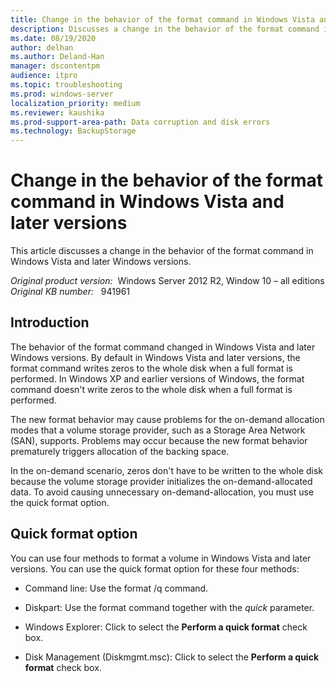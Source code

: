 ```yaml
---
title: Change in the behavior of the format command in Windows Vista and later versions
description: Discusses a change in the behavior of the format command in Windows Vista and later Windows versions.
ms.date: 08/19/2020
author: delhan
ms.author: Deland-Han
manager: dscontentpm
audience: itpro
ms.topic: troubleshooting
ms.prod: windows-server
localization_priority: medium
ms.reviewer: kaushika
ms.prod-support-area-path: Data corruption and disk errors
ms.technology: BackupStorage
---
```

# Change in the behavior of the format command in Windows Vista and later versions

This article discusses a change in the behavior of the format command in Windows Vista and later Windows versions.

_Original product version:_ &nbsp;Windows Server 2012 R2, Window 10 – all editions  
_Original KB number:_ &nbsp; 941961

## Introduction

The behavior of the format command changed in Windows Vista and later Windows versions. By default in Windows Vista and later versions, the format command writes zeros to the whole disk when a full format is performed. In Windows XP and earlier versions of Windows, the format command doesn't write zeros to the whole disk when a full format is performed.

The new format behavior may cause problems for the on-demand allocation modes that a volume storage provider, such as a Storage Area Network (SAN), supports. Problems may occur because the new format behavior prematurely triggers allocation of the backing space.

In the on-demand scenario, zeros don't have to be written to the whole disk because the volume storage provider initializes the on-demand-allocated data. To avoid causing unnecessary on-demand-allocation, you must use the quick format option.

## Quick format option

You can use four methods to format a volume in Windows Vista and later versions. You can use the quick format option for these four methods:

- Command line: Use the format /q command.

- Diskpart: Use the format command together with the *quick*  parameter. 

- Windows Explorer: Click to select the **Perform a quick format** check box.

- Disk Management (Diskmgmt.msc): Click to select the **Perform a quick format** check box.
